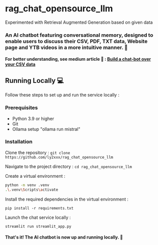 # rag_chat_opensource_llm
Experimented with Retrieval Augmented Generation based on given data

### An AI chatbot featuring conversational memory, designed to enable users to discuss their CSV, PDF, TXT data, Website page and YTB videos in a more intuitive manner. 🚀

#### For better understanding, see medium article 🖖 : [Build a chat-bot over your CSV data](https://medium.com/@yvann-hub/build-a-chatbot-on-your-csv-data-with-langchain-and-openai-ed121f85f0cd)

## Running Locally 💻
Follow these steps to set up and run the service locally :

### Prerequisites
- Python 3.9 or higher
- Git
- Ollama setup "ollama run mistral" 

### Installation
Clone the repository :
`git clone https://github.com/ly2xxx/rag_chat_opensource_llm`


Navigate to the project directory :
`cd rag_chat_opensource_llm`


Create a virtual environment :
```bash
python -m venv .venv
.\.venv\Scripts\activate
```

Install the required dependencies in the virtual environment :

`pip install -r requirements.txt`

Launch the chat service locally :

`streamlit run streamlit_app.py`

#### That's it! The AI chatbot is now up and running locally. 🤗